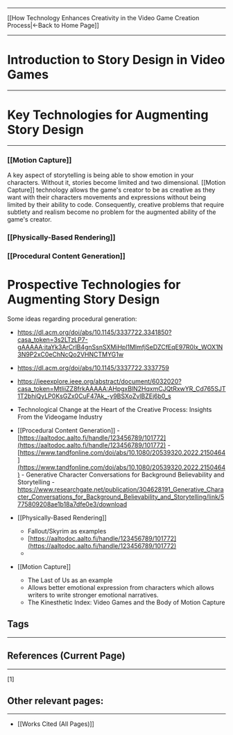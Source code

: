 ___
[[How Technology Enhances Creativity in the Video Game Creation Process|←Back to Home Page]]
____

# Introduction to Story Design in Video Games
____


# Key Technologies for Augmenting Story Design
____
### [[Motion Capture]]
A key aspect of storytelling is being able to show emotion in your characters. Without it, stories become limited and two dimensional. [[Motion Capture]] technology allows the game's creator to be as creative as they want with their characters movements and expressions without being limited by their ability to code. Consequently, creative problems that require subtlety and realism become no problem for the augmented ability of the game's creator.

### [[Physically-Based Rendering]]

### [[Procedural Content Generation]]

# Prospective Technologies for Augmenting Story Design


Some ideas regarding procedural generation: 
- https://dl.acm.org/doi/abs/10.1145/3337722.3341850?casa_token=3s2LTzLP7-gAAAAA:jtaYk3ArCrlB4gnSsnSXMiHpl1MlmfjSeDZCfEqE97R0lx_WOX1N3N9P2xC0eChNcQo2VHNCTMYG1w
- https://dl.acm.org/doi/abs/10.1145/3337722.3337759
- https://ieeexplore.ieee.org/abstract/document/6032020?casa_token=MtIiiZZ8frkAAAAA:AHpgxBlN2HqxmCJQtRxwYR_Cd765SJT1T2bhiQyLP0KsGZx0CuF47Ak_-y9BSXoZvlBZEj6b0_s


- Technological Change at the Heart of the Creative Process: Insights From the Videogame Industry
- [[Procedural Content Generation]]
		- [https://aaltodoc.aalto.fi/handle/123456789/101772](https://aaltodoc.aalto.fi/handle/123456789/101772)
		-  [https://www.tandfonline.com/doi/abs/10.1080/20539320.2022.2150464](https://www.tandfonline.com/doi/abs/10.1080/20539320.2022.2150464)
		-  Generative Character Conversations for Background Believability and Storytelling - https://www.researchgate.net/publication/304628191_Generative_Character_Conversations_for_Background_Believability_and_Storytelling/link/5775809208ae1b18a7dfe0e3/download

- [[Physically-Based Rendering]]
	- Fallout/Skyrim as examples
	- [https://aaltodoc.aalto.fi/handle/123456789/101772](https://aaltodoc.aalto.fi/handle/123456789/101772)
	-

- [[Motion Capture]]
	- The Last of Us as an example
	- Allows better emotional expression from characters which allows writers to write stronger emotional narratives.
	- The Kinesthetic Index: Video Games and the Body of Motion Capture

## Tags
_____

## References (Current Page)
____
[1] 

## Other relevant pages:
_____
- [[Works Cited (All Pages)]] 